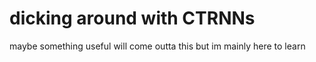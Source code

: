 # dicking around with CTRNNs

maybe something useful will come outta this but im mainly here to learn